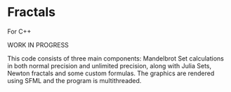 # Fractals
For C++

WORK IN PROGRESS

This code consists of three main components: Mandelbrot Set calculations in both normal precision and unlimited precision, along with Julia Sets, Newton fractals and some custom formulas.
The graphics are rendered using SFML and the program is multithreaded.
